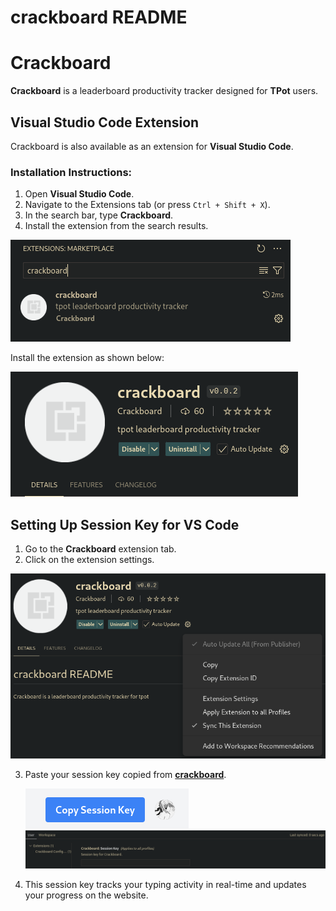# crackboard README
# **Crackboard**

**Crackboard** is a leaderboard productivity tracker designed for **TPot** users.

## Visual Studio Code Extension

Crackboard is also available as an extension for **Visual Studio Code**.

### Installation Instructions:

1. Open **Visual Studio Code**.
2. Navigate to the Extensions tab (or press `Ctrl + Shift + X`).
3. In the search bar, type **Crackboard**.
4. Install the extension from the search results.

![VS Code Extension Screenshot](img/ext_screenshot.png)

Install the extension as shown below:

![VS Code Extension Screenshot](img/crackboard_screenshot.png)

## Setting Up Session Key for VS Code

1. Go to the **Crackboard** extension tab.
2. Click on the extension settings.

![VS Code Extension Settings Screenshot](img/session_setting.png)

3. Paste your session key copied from <strong>[crackboard](https://crackboard.dev/)</strong>.

   ![Session Key from Website](img/session_key_web.png)
   <br>
   ![Entering session key](img/session_key.png)


4. This session key tracks your typing activity in real-time and updates your progress on the website.
